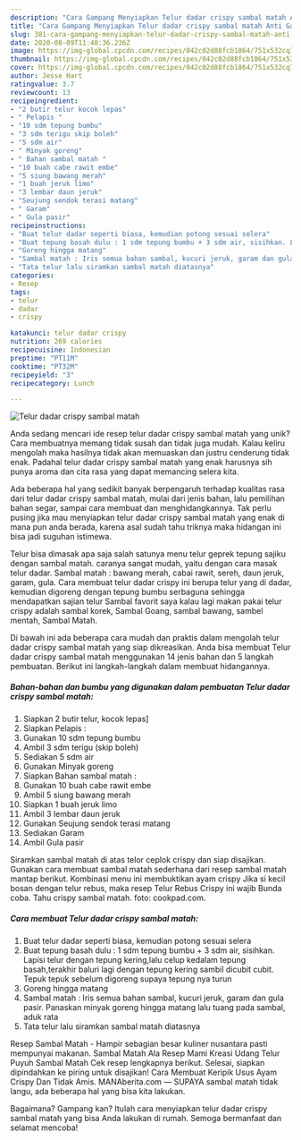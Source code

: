```yaml
---
description: "Cara Gampang Menyiapkan Telur dadar crispy sambal matah Anti Gagal"
title: "Cara Gampang Menyiapkan Telur dadar crispy sambal matah Anti Gagal"
slug: 381-cara-gampang-menyiapkan-telur-dadar-crispy-sambal-matah-anti-gagal
date: 2020-08-09T11:40:36.236Z
image: https://img-global.cpcdn.com/recipes/042c02d88fcb1864/751x532cq70/telur-dadar-crispy-sambal-matah-foto-resep-utama.jpg
thumbnail: https://img-global.cpcdn.com/recipes/042c02d88fcb1864/751x532cq70/telur-dadar-crispy-sambal-matah-foto-resep-utama.jpg
cover: https://img-global.cpcdn.com/recipes/042c02d88fcb1864/751x532cq70/telur-dadar-crispy-sambal-matah-foto-resep-utama.jpg
author: Jesse Hart
ratingvalue: 3.7
reviewcount: 13
recipeingredient:
- "2 butir telur kocok lepas"
- " Pelapis "
- "10 sdm tepung bumbu"
- "3 sdm terigu skip boleh"
- "5 sdm air"
- " Minyak goreng"
- " Bahan sambal matah "
- "10 buah cabe rawit embe"
- "5 siung bawang merah"
- "1 buah jeruk limo"
- "3 lembar daun jeruk"
- "Seujung sendok terasi matang"
- " Garam"
- " Gula pasir"
recipeinstructions:
- "Buat telur dadar seperti biasa, kemudian potong sesuai selera"
- "Buat tepung basah dulu : 1 sdm tepung bumbu + 3 sdm air, sisihkan. Lapisi telur dengan tepung kering,lalu celup kedalam tepung basah,terakhir baluri lagi dengan tepung kering sambil dicubit cubit. Tepuk tepuk sebelum digoreng supaya tepung nya turun"
- "Goreng hingga matang"
- "Sambal matah : Iris semua bahan sambal, kucuri jeruk, garam dan gula pasir. Panaskan minyak goreng hingga matang lalu tuang pada sambal, aduk rata"
- "Tata telur lalu siramkan sambal matah diatasnya"
categories:
- Resep
tags:
- telur
- dadar
- crispy

katakunci: telur dadar crispy 
nutrition: 269 calories
recipecuisine: Indonesian
preptime: "PT11M"
cooktime: "PT32M"
recipeyield: "3"
recipecategory: Lunch

---
```



![Telur dadar crispy sambal matah](https://img-global.cpcdn.com/recipes/042c02d88fcb1864/751x532cq70/telur-dadar-crispy-sambal-matah-foto-resep-utama.jpg)

Anda sedang mencari ide resep telur dadar crispy sambal matah yang unik? Cara membuatnya memang tidak susah dan tidak juga mudah. Kalau keliru mengolah maka hasilnya tidak akan memuaskan dan justru cenderung tidak enak. Padahal telur dadar crispy sambal matah yang enak harusnya sih punya aroma dan cita rasa yang dapat memancing selera kita.

Ada beberapa hal yang sedikit banyak berpengaruh terhadap kualitas rasa dari telur dadar crispy sambal matah, mulai dari jenis bahan, lalu pemilihan bahan segar, sampai cara membuat dan menghidangkannya. Tak perlu pusing jika mau menyiapkan telur dadar crispy sambal matah yang enak di mana pun anda berada, karena asal sudah tahu triknya maka hidangan ini bisa jadi suguhan istimewa.

Telur bisa dimasak apa saja salah satunya menu telur geprek tepung sajiku dengan sambal matah. caranya sangat mudah, yaitu dengan cara masak telur dadar. Sambal matah : bawang merah, cabai rawit, sereh, daun jeruk, garam, gula. Cara membuat telur dadar crispy ini berupa telur yang di dadar, kemudian digoreng dengan tepung bumbu serbaguna sehingga mendapatkan sajian telur Sambal favorit saya kalau lagi makan pakai telur crispy adalah sambal korek, Sambal Goang, sambal bawang, sambel mentah, Sambal Matah.


Di bawah ini ada beberapa cara mudah dan praktis dalam mengolah telur dadar crispy sambal matah yang siap dikreasikan. Anda bisa membuat Telur dadar crispy sambal matah menggunakan 14 jenis bahan dan 5 langkah pembuatan. Berikut ini langkah-langkah dalam membuat hidangannya.

<!--inarticleads1-->

##### Bahan-bahan dan bumbu yang digunakan dalam pembuatan Telur dadar crispy sambal matah:

1. Siapkan 2 butir telur, kocok lepas]
1. Siapkan  Pelapis :
1. Gunakan 10 sdm tepung bumbu
1. Ambil 3 sdm terigu (skip boleh)
1. Sediakan 5 sdm air
1. Gunakan  Minyak goreng
1. Siapkan  Bahan sambal matah :
1. Gunakan 10 buah cabe rawit embe
1. Ambil 5 siung bawang merah
1. Siapkan 1 buah jeruk limo
1. Ambil 3 lembar daun jeruk
1. Gunakan Seujung sendok terasi matang
1. Sediakan  Garam
1. Ambil  Gula pasir


Siramkan sambal matah di atas telor ceplok crispy dan siap disajikan. Gunakan cara membuat sambal matah sederhana dari resep sambal matah mantap berikut. Kombinasi menu ini membuktikan ayam crispy Jika si kecil bosan dengan telur rebus, maka resep Telur Rebus Crispy ini wajib Bunda coba. Tahu crispy sambal matah. foto: cookpad.com. 

<!--inarticleads2-->

##### Cara membuat Telur dadar crispy sambal matah:

1. Buat telur dadar seperti biasa, kemudian potong sesuai selera
1. Buat tepung basah dulu : 1 sdm tepung bumbu + 3 sdm air, sisihkan. Lapisi telur dengan tepung kering,lalu celup kedalam tepung basah,terakhir baluri lagi dengan tepung kering sambil dicubit cubit. Tepuk tepuk sebelum digoreng supaya tepung nya turun
1. Goreng hingga matang
1. Sambal matah : Iris semua bahan sambal, kucuri jeruk, garam dan gula pasir. Panaskan minyak goreng hingga matang lalu tuang pada sambal, aduk rata
1. Tata telur lalu siramkan sambal matah diatasnya


Resep Sambal Matah - Hampir sebagian besar kuliner nusantara pasti mempunyai makanan. Sambal Matah Ala Resep Mami Kreasi Udang Telur Puyuh Sambal Matah Cek resep lengkapnya berikut. Selesai, siapkan dipindahkan ke piring untuk disajikan! Cara Membuat Keripik Usus Ayam Crispy Dan Tidak Amis. MANAberita.com — SUPAYA sambal matah tidak langu, ada beberapa hal yang bisa kita lakukan. 

Bagaimana? Gampang kan? Itulah cara menyiapkan telur dadar crispy sambal matah yang bisa Anda lakukan di rumah. Semoga bermanfaat dan selamat mencoba!
